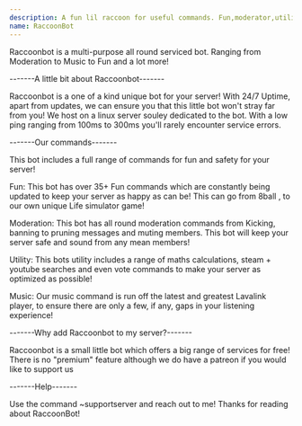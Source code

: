 ```yaml
---
description: A fun lil raccoon for useful commands. Fun,moderator,utility, music and others!
name: RaccoonBot
---
```




Raccoonbot is a multi-purpose all round serviced bot. Ranging from Moderation to Music to Fun and a lot more!

-------A little bit about Raccoonbot-------

Raccoonbot is a one of a kind unique bot for your server! With 24/7 Uptime, apart from updates, we can ensure you that this little bot won't stray far from you! We host on a linux server souley dedicated to the bot. With a low ping ranging from 100ms to 300ms you'll rarely encounter service errors.

-------Our commands-------

This bot includes a full range of commands for fun and safety for your server!

Fun: This bot has over 35+ Fun commands which are constantly being updated to keep your server as happy as can be! This can go from 8ball , to our own unique Life simulator game!

Moderation: This bot has all round moderation commands from Kicking, banning to pruning messages and muting members. This bot will keep your server safe and sound from any mean members!

Utility: This bots utility includes a range of maths calculations, steam + youtube searches and even vote commands to make your server as optimized as possible!

Music: Our music command is run off the latest and greatest Lavalink player, to ensure there are only a few, if any, gaps in your listening experience!

-------Why add Raccoonbot to my server?-------

Raccoonbot is a small little bot which offers a big range of services for free! There is no "premium" feature although we do have a patreon if you would like to support us

-------Help-------

Use the command ~supportserver and reach out to me! Thanks for reading about RaccoonBot!

